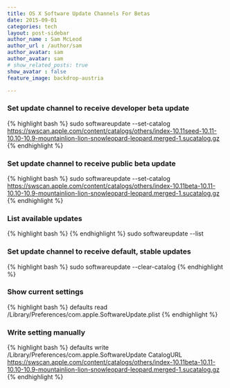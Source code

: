 ```yaml
---
title: OS X Software Update Channels For Betas
date: 2015-09-01
categories: tech
layout: post-sidebar
author_name : Sam McLeod
author_url : /author/sam
author_avatar: sam
author_avatar: sam
# show_related_posts: true
show_avatar : false
feature_image: backdrop-austria

---
```


### Set update channel to receive developer beta update

{% highlight bash %}
sudo softwareupdate --set-catalog https://swscan.apple.com/content/catalogs/others/index-10.11seed-10.11-10.10-10.9-mountainlion-lion-snowleopard-leopard.merged-1.sucatalog.gz
{% endhighlight %}

### Set update channel to receive public beta update

{% highlight bash %}
sudo softwareupdate --set-catalog https://swscan.apple.com/content/catalogs/others/index-10.11beta-10.11-10.10-10.9-mountainlion-lion-snowleopard-leopard.merged-1.sucatalog.gz
{% endhighlight %}

### List available updates

{% highlight bash %}
{% endhighlight %}
sudo softwareupdate --list

### Set update channel to receive default, stable updates

{% highlight bash %}
sudo softwareupdate --clear-catalog
{% endhighlight %}

### Show current settings

{% highlight bash %}
defaults read /Library/Preferences/com.apple.SoftwareUpdate.plist
{% endhighlight %}

### Write setting manually

{% highlight bash %}
defaults write /Library/Preferences/com.apple.SoftwareUpdate CatalogURL https://swscan.apple.com/content/catalogs/others/index-10.11beta-10.11-10.10-10.9-mountainlion-lion-snowleopard-leopard.merged-1.sucatalog.gz
{% endhighlight %}

